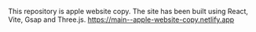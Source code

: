 This repository is apple website copy. The site has been built using React, Vite, Gsap and Three.js.
https://main--apple-website-copy.netlify.app
